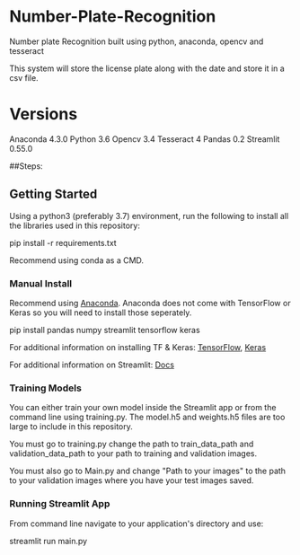 # Number-Plate-Recognition


Number  plate Recognition built using python, anaconda, opencv and tesseract



This system will store the license plate along with the date and store it in a csv file.
# Versions
Anaconda 4.3.0
Python 3.6
Opencv 3.4
Tesseract 4
Pandas 0.2
Streamlit 0.55.0



##Steps:

## Getting Started

Using a python3 (preferably 3.7) environment, run the following to install all the libraries used in this repository:

pip install -r requirements.txt

Recommend using conda as a CMD.



### Manual Install
 
Recommend using [Anaconda](https://www.anaconda.com/distribution/). Anaconda does not come with TensorFlow or Keras so you will need to install those seperately. 

pip install pandas numpy streamlit tensorflow keras

For additional information on installing TF & Keras: [TensorFlow](https://www.tensorflow.org/install), [Keras](https://keras.io/#installation)

For additional information on Streamlit: [Docs](https://streamlit.io/docs/)



### Training Models

You can either train your own model inside the Streamlit app or from the command line using training.py. The model.h5 and weights.h5 files are too large to include in this repository.

You must go to training.py change the path to train_data_path and validation_data_path to your path to training and validation images. 

You must also go to Main.py and change "Path to your images" to the path to your validation images where you have your test images saved.


### Running Streamlit App

From command line navigate to your application's directory and use:

streamlit run main.py



